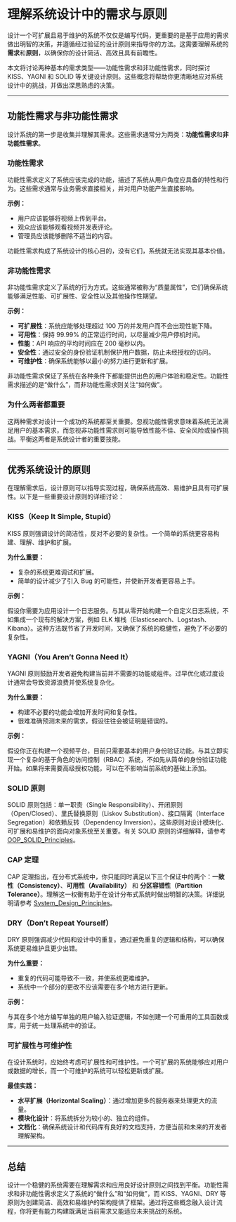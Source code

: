 # 理解系统设计中的需求与原则

设计一个可扩展且易于维护的系统不仅仅是编写代码，更重要的是基于应用的需求做出明智的决策，并遵循经过验证的设计原则来指导你的方法。这需要理解系统的**需求**和**原则**，以确保你的设计简洁、高效且具有前瞻性。

本文将讨论两种基本的需求类型——功能性需求和非功能性需求，同时探讨 KISS、YAGNI 和 SOLID 等关键设计原则。这些概念将帮助你更清晰地应对系统设计中的挑战，并做出深思熟虑的决策。

---

## **功能性需求与非功能性需求**

设计系统的第一步是收集并理解其需求。这些需求通常分为两类：**功能性需求**和**非功能性需求**。

### **功能性需求**

功能性需求定义了系统应该完成的功能，描述了系统从用户角度应具备的特性和行为。这些需求通常与业务需求直接相关，并对用户功能产生直接影响。

**示例：**

- 用户应该能够将视频上传到平台。
- 观众应该能够观看视频并发表评论。
- 管理员应该能够删除不适当的内容。

功能性需求构成了系统设计的核心目的，没有它们，系统就无法实现其基本价值。

### **非功能性需求**

非功能性需求定义了系统的行为方式。这些通常被称为“质量属性”，它们确保系统能够满足性能、可扩展性、安全性以及其他操作性期望。

**示例：**

- **可扩展性**：系统应能够处理超过 100 万的并发用户而不会出现性能下降。
- **可用性**：保持 99.99% 的正常运行时间，以尽量减少用户停机时间。
- **性能**：API 响应的平均时间应在 200 毫秒以内。
- **安全性**：通过安全的身份验证机制保护用户数据，防止未经授权的访问。
- **可维护性**：确保系统能够以最小的努力进行更新和扩展。

非功能性需求保证了系统在各种条件下都能提供出色的用户体验和稳定性。功能性需求描述的是“做什么”，而非功能性需求则关注“如何做”。

### **为什么两者都重要**

这两种需求对设计一个成功的系统都至关重要。忽视功能性需求意味着系统无法满足用户的基本需求，而忽视非功能性需求则可能导致性能不佳、安全风险或操作挑战。平衡这两者是系统设计者的重要技能。

---

## **优秀系统设计的原则**

在理解需求后，设计原则可以指导实现过程，确保系统高效、易维护且具有可扩展性。以下是一些重要设计原则的详细讨论：

### **KISS（Keep It Simple, Stupid）**

KISS 原则强调设计的简洁性，反对不必要的复杂性。一个简单的系统更容易构建、理解、维护和扩展。

**为什么重要：**

- 复杂的系统更难调试和扩展。
- 简单的设计减少了引入 Bug 的可能性，并使新开发者更容易上手。

**示例：**

假设你需要为应用设计一个日志服务。与其从零开始构建一个自定义日志系统，不如集成一个现有的解决方案，例如 ELK 堆栈（Elasticsearch、Logstash、Kibana）。这种方法既节省了开发时间，又确保了系统的稳健性，避免了不必要的复杂性。

### **YAGNI（You Aren’t Gonna Need It）**

YAGNI 原则鼓励开发者避免构建当前并不需要的功能或组件。过早优化或过度设计通常会导致资源浪费并使系统复杂化。

**为什么重要：**

- 构建不必要的功能会增加开发时间和复杂性。
- 很难准确预测未来的需求，假设往往会被证明是错误的。

**示例：**

假设你正在构建一个视频平台，目前只需要基本的用户身份验证功能。与其立即实现一个复杂的基于角色的访问控制（RBAC）系统，不如先从简单的身份验证功能开始。如果将来需要高级授权功能，可以在不影响当前系统的基础上添加。

### **SOLID 原则**

SOLID 原则包括：单一职责（Single Responsibility）、开闭原则（Open/Closed）、里氏替换原则（Liskov Substitution）、接口隔离（Interface Segregation）和依赖反转（Dependency Inversion）。这些原则对设计模块化、可扩展和易维护的面向对象系统至关重要。有关 SOLID 原则的详细解释，请参考 [OOP_SOLID_Principles](../CSharp_OOP/02_OOP_SOLID.md)。

### **CAP 定理**

CAP 定理指出，在分布式系统中，你只能同时满足以下三个保证中的两个：**一致性（Consistency）**、**可用性（Availability）** 和 **分区容错性（Partition Tolerance）**。理解这一权衡有助于在设计分布式系统时做出明智的决策。详细说明请参考 [System_Design_Principles](../Roadmap_Backend/13_System_Design_Principles.md)。

### **DRY（Don’t Repeat Yourself）**

DRY 原则强调减少代码和设计中的重复。通过避免重复的逻辑和结构，可以确保系统更易维护且更少出错。

**为什么重要：**

- 重复的代码可能导致不一致，并使系统更难维护。
- 系统中一个部分的更改不应该需要在多个地方进行更新。

**示例：**

与其在多个地方编写单独的用户输入验证逻辑，不如创建一个可重用的工具函数或库，用于统一处理系统中的验证。

### **可扩展性与可维护性**

在设计系统时，应始终考虑可扩展性和可维护性。一个可扩展的系统能够应对用户或数据的增长，而一个可维护的系统可以轻松更新或扩展。

**最佳实践：**

- **水平扩展（Horizontal Scaling）**：通过增加更多的服务器来处理更大的流量。
- **模块化设计**：将系统拆分为较小的、独立的组件。
- **文档化**：确保系统设计和代码库有良好的文档支持，方便当前和未来的开发者理解架构。

---

## **总结**

设计一个稳健的系统需要在理解需求和应用良好设计原则之间找到平衡。功能性需求和非功能性需求定义了系统的“做什么”和“如何做”，而 KISS、YAGNI、DRY 等原则为创建简洁、高效和易维护的架构提供了框架。通过将这些概念融入设计流程，你将更有能力构建既满足当前需求又能适应未来挑战的系统。
